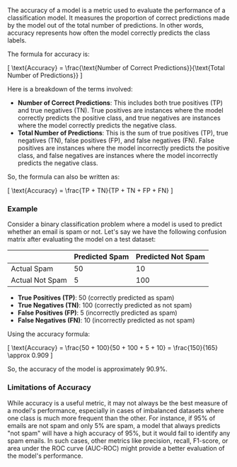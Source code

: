 The accuracy of a model is a metric used to evaluate the performance of a classification model. It measures the proportion of correct predictions made by the model out of the total number of predictions. In other words, accuracy represents how often the model correctly predicts the class labels.

The formula for accuracy is:

\[ \text{Accuracy} = \frac{\text{Number of Correct Predictions}}{\text{Total Number of Predictions}} \]

Here is a breakdown of the terms involved:
- **Number of Correct Predictions**: This includes both true positives (TP) and true negatives (TN). True positives are instances where the model correctly predicts the positive class, and true negatives are instances where the model correctly predicts the negative class.
- **Total Number of Predictions**: This is the sum of true positives (TP), true negatives (TN), false positives (FP), and false negatives (FN). False positives are instances where the model incorrectly predicts the positive class, and false negatives are instances where the model incorrectly predicts the negative class.

So, the formula can also be written as:

\[ \text{Accuracy} = \frac{TP + TN}{TP + TN + FP + FN} \]

### Example
Consider a binary classification problem where a model is used to predict whether an email is spam or not. Let's say we have the following confusion matrix after evaluating the model on a test dataset:

|               | Predicted Spam | Predicted Not Spam |
|---------------|----------------|--------------------|
| Actual Spam   | 50             | 10                 |
| Actual Not Spam | 5              | 100                |

- **True Positives (TP)**: 50 (correctly predicted as spam)
- **True Negatives (TN)**: 100 (correctly predicted as not spam)
- **False Positives (FP)**: 5 (incorrectly predicted as spam)
- **False Negatives (FN)**: 10 (incorrectly predicted as not spam)

Using the accuracy formula:

\[ \text{Accuracy} = \frac{50 + 100}{50 + 100 + 5 + 10} = \frac{150}{165} \approx 0.909 \]

So, the accuracy of the model is approximately 90.9%.

### Limitations of Accuracy
While accuracy is a useful metric, it may not always be the best measure of a model's performance, especially in cases of imbalanced datasets where one class is much more frequent than the other. For instance, if 95% of emails are not spam and only 5% are spam, a model that always predicts "not spam" will have a high accuracy of 95%, but it would fail to identify any spam emails. In such cases, other metrics like precision, recall, F1-score, or area under the ROC curve (AUC-ROC) might provide a better evaluation of the model's performance.